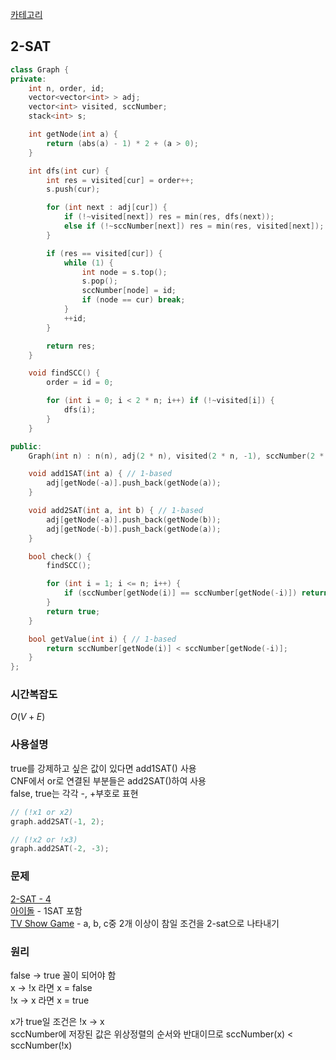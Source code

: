 [카테고리](/README.md)
## 2-SAT
```cpp
class Graph {
private:
    int n, order, id;
    vector<vector<int> > adj;
    vector<int> visited, sccNumber;
    stack<int> s;

    int getNode(int a) {
        return (abs(a) - 1) * 2 + (a > 0);
    }

    int dfs(int cur) {
        int res = visited[cur] = order++;
        s.push(cur);

        for (int next : adj[cur]) {
            if (!~visited[next]) res = min(res, dfs(next));
            else if (!~sccNumber[next]) res = min(res, visited[next]);
        }

        if (res == visited[cur]) {
            while (1) {
                int node = s.top();
                s.pop();
                sccNumber[node] = id;
                if (node == cur) break;
            }
            ++id;
        }

        return res;
    }

    void findSCC() {
        order = id = 0;

        for (int i = 0; i < 2 * n; i++) if (!~visited[i]) {
            dfs(i);
        }
    }

public:
    Graph(int n) : n(n), adj(2 * n), visited(2 * n, -1), sccNumber(2 * n, -1) {}

    void add1SAT(int a) { // 1-based
        adj[getNode(-a)].push_back(getNode(a));
    }

    void add2SAT(int a, int b) { // 1-based
        adj[getNode(-a)].push_back(getNode(b));
        adj[getNode(-b)].push_back(getNode(a));
    }

    bool check() {
        findSCC();

        for (int i = 1; i <= n; i++) {
            if (sccNumber[getNode(i)] == sccNumber[getNode(-i)]) return false;
        }
        return true;
    }

    bool getValue(int i) { // 1-based
        return sccNumber[getNode(i)] < sccNumber[getNode(-i)];
    }
};
```
### 시간복잡도 
$O(V + E)$   

### 사용설명
true를 강제하고 싶은 값이 있다면 add1SAT() 사용   
CNF에서 or로 연결된 부분들은 add2SAT()하여 사용   
false, true는 각각 -, +부호로 표현   
```cpp
// (!x1 or x2) 
graph.add2SAT(-1, 2);

// (!x2 or !x3)
graph.add2SAT(-2, -3);
```
### 문제
[2-SAT - 4](https://www.acmicpc.net/problem/11281)   
[아이돌](https://www.acmicpc.net/problem/3648) - 1SAT 포함   
[TV Show Game](https://www.acmicpc.net/problem/16367) - a, b, c중 2개 이상이 참일 조건을 2-sat으로 나타내기

### 원리
false -> true 꼴이 되어야 함   
x -> !x 라면 x = false   
!x -> x 라면 x = true   

x가 true일 조건은 !x -> x   
sccNumber에 저장된 값은 위상정렬의 순서와 반대이므로 sccNumber(x) < sccNumber(!x) 